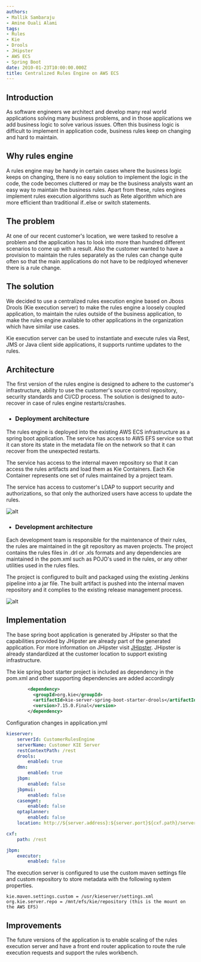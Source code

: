 ```yaml
---
authors:
- Mallik Sambaraju
- Amine Ouali Alami
tags:
- Rules
- Kie
- Drools
- JHipster
- AWS ECS
- Spring Boot
date: 2010-01-23T10:00:00.000Z
title: Centralized Rules Engine on AWS ECS
---
```


## Introduction
As software engineers we architect and develop many real world applications solving many business problems, and in those applications we add business logic to solve various issues. Often this business logic is difficult to implement in application code, business rules keep on changing and hard to maintain.

## Why rules engine
A rules engine may be handy in certain cases where the business logic keeps on changing, there is no easy solution to implement the logic in the code, the code becomes cluttered or may be the business analysts want an easy way to maintain the business rules. Apart from these, rules engines implement rules execution algorithms such as Rete algorithm which are more efficient than traditional if..else or switch statements.

## The problem
At one of our recent customer's location, we were tasked to resolve a problem and the application has to look into more than hundred different scenarios to come up with a result. Also the customer wanted to have a provision to maintain the rules separately as the rules can change quite often so that the main applications do not have to be redployed whenever there is a rule change.

## The solution
We decided to use a centralized rules execution engine based on Jboss Drools (Kie execution server) to make the rules engine a loosely coupled application, to maintain the rules outside of the business application, to make the rules engine available to other applications in the organization which have similar use cases.

Kie execution server can be used to instantiate and execute rules via Rest, JMS or Java client side applications, it supports runtime updates to the rules.


## Architecture
The first version of the rules engine is designed to adhere to the customer's infrastructure, ability to use the customer's source control repository, security standards and CI/CD process. The solution is designed to auto-recover in case of rules engine restarts/crashes.

- ### Deployment architecture
The rules engine is deployed into the existing AWS ECS infrastructure as a spring boot application. The service has access to AWS EFS service so that it can store its state in the metadata file on the network so that it can recover from the unexpected restarts.

The service has access to the internal maven repository so that it can access the rules artifacts and load them as Kie Containers. Each Kie Container represents one set of rules maintained by a project team.

The service has access to customer's LDAP to support security and authorizations, so that only the authorized users have access to update the rules.

![alt](https://raw.githubusercontent.com/msambaraju/blog-usa/master/images/2019/01/Kie_Server.png)

- ### Development architecture
Each development team is responsible for the maintenance of their rules, the rules are maintained in the git repository as maven projects. The project contains the rules files in .drl or .xls formats and any dependencies are maintained in the pom.xml such as POJO's used in the rules, or any other utilities used in the rules files.

The project is configured to built and packaged using the existing Jenkins pipeline into a jar file. The built artifact is pushed into the internal maven repository and it complies to the existing release management process.

![alt](https://raw.githubusercontent.com/msambaraju/blog-usa/master/images/2019/01/Kie_Container_Process.png)

## Implementation
The base spring boot application is generated by JHipster so that the capabilities provided by JHipster are already part of the generated application. For more information on JHipster visit [JHipster](https://www.jhipster.tech). JHipster is already standardized at the customer location to support existing infrastructure.

The kie spring boot starter project is included as dependency in the pom.xml and other supporting dependencies are added accordingly

```xml
        <dependency>
	      <groupId>org.kie</groupId>
	      <artifactId>kie-server-spring-boot-starter-drools</artifactId>
	      <version>7.15.0.Final</version>
	    </dependency>
```

Configuration changes in application.yml
```yaml
kieserver:
    serverId: CustomerRulesEngine
    serverName: Customer KIE Server
    restContextPath: /rest
    drools:
        enabled: true
    dmn:
        enabled: true
    jbpm:
        enabled: false
    jbpmui:
        enabled: false
    casemgmt:
        enabled: false
    optaplanner:
        enabled: false
    location: http://${server.address}:${server.port}${cxf.path}/server

cxf:
    path: /rest

jbpm:
    executor:
        enabled: false
```

The execution server is configured to use the custom maven settings file and custom repository to store metadata with the following system properties.

```
kie.maven.settings.custom = /usr/kieserver/settings.xml
org.kie.server.repo = /mnt/efs/kie/repository (this is the mount on the AWS EFS)

```

## Improvements
The future versions of the application is to enable scaling of the rules execution server and have a front end router application to route the rule execution requests and support the rules workbench.
